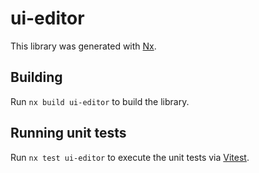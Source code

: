 # ui-editor

This library was generated with [Nx](https://nx.dev).

## Building

Run `nx build ui-editor` to build the library.

## Running unit tests

Run `nx test ui-editor` to execute the unit tests via [Vitest](https://vitest.dev/).
